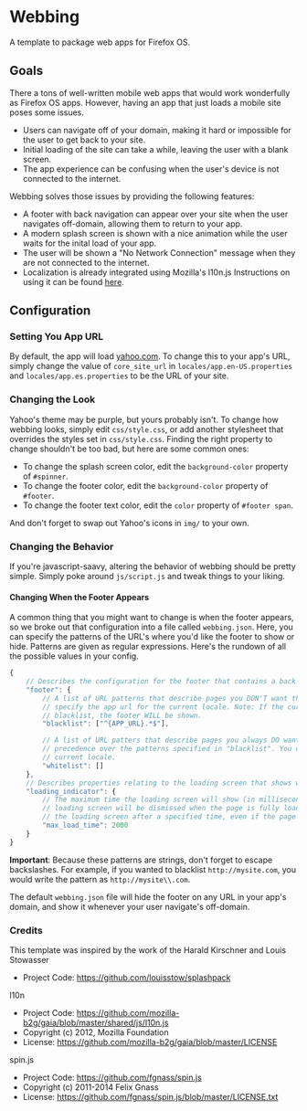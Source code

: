 # Webbing
A template to package web apps for Firefox OS.

## Goals
There a tons of well-written mobile web apps that would work wonderfully as Firefox OS apps. However, having an app that just loads a mobile site poses some issues. 

* Users can navigate off of your domain, making it hard or impossible for the user to get back to your site.
* Initial loading of the site can take a while, leaving the user with a blank screen.
* The app experience can be confusing when the user's device is not connected to the internet.

Webbing solves those issues by providing the following features:

* A footer with back navigation can appear over your site when the user navigates off-domain, allowing them to return to your app.
* A modern splash screen is shown with a nice animation while the user waits for the inital load of your app.
* The user will be shown a "No Network Connection" message when they are not connected to the internet.
* Localization is already integrated using Mozilla's l10n.js Instructions on using it can be found [here](https://developer.mozilla.org/en-US/Apps/Build/Localization/Localizing_Firefox_OS_Apps).

## Configuration

### Setting You App URL
By default, the app will load [yahoo.com](https://www.yahoo.com). To change this to your app's URL, simply change the value of ```core_site_url``` in ```locales/app.en-US.properties``` and ```locales/app.es.properties``` to be the URL of your site.

### Changing the Look
Yahoo's theme may be purple, but yours probably isn't. To change how webbing looks, simply edit ```css/style.css```, or add another stylesheet that overrides the styles set in ```css/style.css```. Finding the right property to change shouldn't be too bad, but here are some common ones:

* To change the splash screen color, edit the ```background-color``` property of ```#spinner```.
* To change the footer color, edit the ```background-color``` property of ```#footer```.
* To change the footer text color, edit the ```color``` property of ```#footer span```.

And don't forget to swap out Yahoo's icons in ```img/``` to your own.

### Changing the Behavior
If you're javascript-saavy, altering the behavior of webbing should be pretty simple. Simply poke around ```js/script.js``` and tweak things to your liking.

#### Changing When the Footer Appears
A common thing that you might want to change is when the footer appears, so we broke out that configuration into a file called ```webbing.json```. Here, you can specify the patterns of the URL's where you'd like the footer to show or hide. Patterns are given as regular expressions. Here's the rundown of all the possible values in your config.

```javascript
{
    // Describes the configuration for the footer that contains a back button.
    "footer": {
        // A list of URL patterns that describe pages you DON'T want the footer to appear on. You can use {APP_URL} to
        // specify the app url for the current locale. Note: If the current url does not match a pattern listed in this 
        // blacklist, the footer WILL be shown.
        "blacklist": ["^{APP_URL}.*$"],

        // A list of URL patters that describe pages you always DO want the footer to appear on. These will take
        // precedence over the patterns specified in "blacklist". You can use {APP_URL} to specify the app url for the 
        // current locale.
        "whitelist": []
    },
    // Describes properties relating to the loading screen that shows when your app is launching
    "loading_indicator": {
        // The maximum time the loading screen will show (in milliseconds). If you don't set this property, then the 
        // loading screen will be dismissed when the page is fully loaded. You can set this if you want to hide
        // the loading screen after a specified time, even if the page hasn't finished loaded yet.
        "max_load_time": 2000
    }
}
```
**Important**: Because these patterns are strings, don't forget to escape backslashes. For example, if you wanted to blacklist ```http://mysite.com```, you would write the pattern as ```http://mysite\\.com```.

The default ```webbing.json``` file will hide the footer on any URL in your app's domain, and show it whenever your user navigate's off-domain.


### Credits
This template was inspired by the work of the Harald Kirschner and Louis Stowasser
* Project Code: https://github.com/louisstow/splashpack

l10n
* Project Code: https://github.com/mozilla-b2g/gaia/blob/master/shared/js/l10n.js
* Copyright (c) 2012, Mozilla Foundation
* License: https://github.com/mozilla-b2g/gaia/blob/master/LICENSE

spin.js
* Project Code: https://github.com/fgnass/spin.js
* Copyright (c) 2011-2014 Felix Gnass
* License: https://github.com/fgnass/spin.js/blob/master/LICENSE.txt